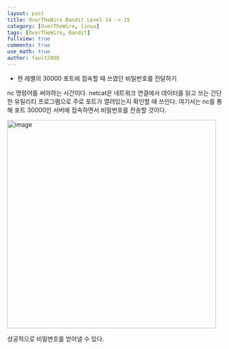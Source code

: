 ```yaml
---
layout: post
title: OverTheWire Bandit Level 14 -> 15
category: [OverTheWire, linux]
tags: [OverTheWire, Bandit]
fullview: true
comments: true
use_math: true
author: fault2000
---
```


- 현 레벨의 30000 포트에 접속할 때 쓰였던 비밀번호를 전달하기

nc 명령어를 써야하는 시간이다. netcat은 네트워크 연결에서 데이터를 읽고 쓰는 간단한 유틸리티 프로그램으로 주로 포트가 열려있는지 확인할 때 쓰인다. 여기서는 nc를 통해 포트 30000인 서버에 접속하면서 비밀번호를 전송할 것이다.

<img width="487" alt="image" src="https://user-images.githubusercontent.com/73513005/190902240-dd6994d6-c8d5-4028-9918-27e56868bcda.png">

성공적으로 비밀번호를 얻어낼 수 있다.